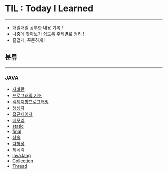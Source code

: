 # TIL : Today I Learned

---
- 매일매일 공부한 내용 기록 !
- 나중에 찾아보기 쉽도록 주제별로 정리 !
- 즐겁게, 꾸준하게 !


## 분류

---

### JAVA

- [자바란](./Java/Java.md)
- [프로그래밍 기초](./Java/Basic.md)
- [객체지향프로그래밍](./Java/OOP.md)
- [생성자](./Java/Memory.md)
- [접근제어자](./Java/AccessModifier.md)
- [메모리](./Java/Memory.md)
- [static](./Java/Static.md)
- [final](./Java/Final.md)
- [상속](./Java/Extends.md)
- [다형성](./Java/Polymorphism.md)
- [제네릭](./Java/Generic.md)
- [java.lang](./Java/JavaLang.md)
- [Collection](./Java/Collection.md)
- [Thread](./Java/Thread.md)
